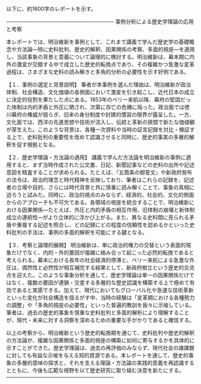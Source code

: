 以下に、約1600字のレポートを示す。

─────────────────────────────
事例分析による歴史学理論の応用と考察

本レポートでは、明治維新を事例として、これまで講義で学んだ歴史学の基礎概念や方法論―特に史料批判、歴史的解釈、因果関係の考察、多面的視座―を適用し、当該事象の背景と意義について論理的に検討する。明治維新は、幕末期に内外の激変が交錯する中で成立した歴史的転換点であり、その複雑かつ急激な変革過程は、さまざまな史料の読み解きと多角的分析の必要性を示す好例である。

【１．事例の選定と背景説明】
筆者が本事例を選んだ理由は、明治維新が政治体制、社会構造、文化価値の各側面において激変を引き起こし、近代日本の成立に決定的役割を果たした点にある。1853年のペリー来航以降、幕府の堅固だった体制は内的矛盾と外圧に晒され、次第に存亡の危機に陥った。政治面では徳川幕府の権威が揺らぎ、旧来の身分制度や封建的慣習の限界が露呈した。一方、文化面では、西洋の先進思想や技術が流入し、伝統と革新の狭間で新たな価値観が芽生えた。このような背景は、各種一次資料や当時の証言記録を対比・検証する上で、史料批判の重要性を改めて認識させると同時に、歴史的事実の多層的解釈を促す根拠となる。

【２．歴史学理論・方法論の適用】
講義で学んだ方法論を明治維新の事例に適用すると、まず当時作成された公文書、日記、新聞記事などの史料の出所や記述意図を精査することが求められる。たとえば、『五箇条の御誓文』や新政府発布の法令は、政治的理念と時代精神を反映しており、筆者はこれらの記録を、記述者の立場や目的、さらには時代背景と共に慎重に読み解くことで、事象の真相に迫ろうと試みた。同時に、政治的視点のみならず、経済的、社会的、文化的側面からのアプローチも不可欠である。各領域の視座を統合することで、明治維新における因果関係―たとえば、外圧と内的矛盾の相互作用、旧体制の崩壊と新体制成立の連続性―がより立体的に浮かび上がる。また、異なる史料間に見られる矛盾や重複する記述を照合し、どの記録にどの程度の信頼性を認めるかといった史料批判の手法は、事例の多面的解釈を可能にする鍵となる。

【３．考察と論理的展開】
明治維新は、単に政治的権力の交替という表面的現象だけでなく、内的・外的要因が複雑に絡み合って起こった必然的転換であると考えられる。幕末における長年の社会経済的停滞と、ペリー来航による急激な外圧は、偶然性と必然性が相互補完する結果として、新政府樹立という歴史的合流点を迎えた。このような事象分析を通して、歴史学理論は単一の因果関係だけではなく、複数の要因が連鎖・交差する多層的な歴史認識を構築する上で極めて有効であると実感できる。加えて、現代においてもグローバル化や急速な技術革新といった変化が社会構造を揺るがす中、当時の経験は「変革期における各種勢力の調整」や「多角的視座の必要性」といった普遍的教訓を我々に示唆している。筆者は、過去の歴史的事象を慎重な史料批判と多面的解析により理解することが、現代・未来に対する洞察を深めるための重要な手がかりであると確信する。

以上の考察から、明治維新という歴史的転換期を通じて、史料批判や歴史的解釈の方法論が、複雑な因果関係と多面的視座の構築に如何に寄与するかを具体的に示すことができた。歴史学理論は、過去の再評価のみならず、現代社会の諸課題に対しても有益な示唆を与える知的資源である。本レポートを通して、歴史的事象の多層的意味の探求と、それを支える理論・方法論の実践的意義を再認識するとともに、今後も広範な視野を以て歴史研究に取り組む決意を新たにする。
─────────────────────────────